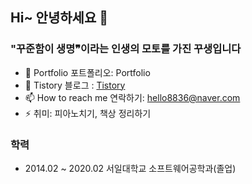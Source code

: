 ## Hi~ 안녕하세요 👋

### "꾸준함이 생명❞이라는 인생의 모토를 가진 꾸생입니다 

- 🌱 Portfolio 포트폴리오: Portfolio
- 🙌 Tistory 블로그 : [Tistory](https://juni-official.tistory.com/)  
- 📫 How to reach me 연락하기: hello8836@naver.com
- ⚡ 취미: 피아노치기, 책상 정리하기

### 학력

- 2014.02 ~ 2020.02 서일대학교 소프트웨어공학과(졸업)
